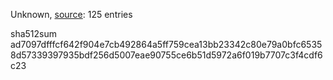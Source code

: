 Unknown, [source](https://dxvkcachehost.codepotatoes.de): 125 entries

sha512sum ad7097dfffcf642f904e7cb492864a5ff759cea13bb23342c80e79a0bfc65358d57339397935bdf256d5007eae90755ce6b51d5972a6f019b7707c3f4cdf6c23
